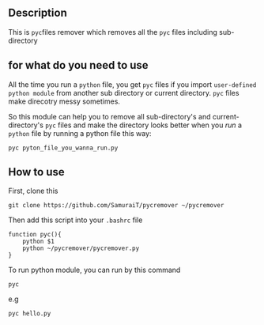 Description
---------
This is `pyc`files remover which removes all the `pyc` files including sub-directory

for what do you need to use
------------
All the time you run a `python` file, you get `pyc` files
if you import `user-defined python module` from another sub directory or current directory.
`pyc` files make direcotry messy sometimes.

So this module can help you to remove all sub-directory's and current-directory's `pyc` files and make the directory looks better when you *run* a `python` file 
by running a python file this way:
```
pyc pyton_file_you_wanna_run.py
```

How to use
-----------
First, clone this
```git
git clone https://github.com/SamuraiT/pycremover ~/pycremover
```
Then add this script into your `.bashrc` file
```
function pyc(){
    python $1
    python ~/pycremover/pycremover.py 
}
```
To run python module, you can run by this command
```
pyc
```

e.g
```
pyc hello.py
```

